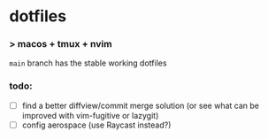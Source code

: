 # dotfiles

### > macos + tmux + nvim

`main` branch has the stable working dotfiles

### todo:

- [ ] find a better diffview/commit merge solution (or see what can be improved with vim-fugitive or lazygit)
- [ ] config aerospace (use Raycast instead?)
